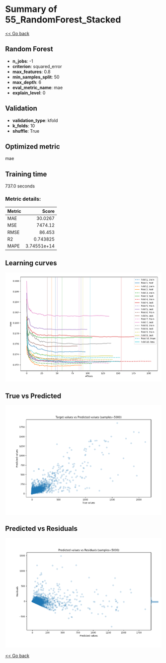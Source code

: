 # Summary of 55_RandomForest_Stacked

[<< Go back](../README.md)


## Random Forest
- **n_jobs**: -1
- **criterion**: squared_error
- **max_features**: 0.8
- **min_samples_split**: 50
- **max_depth**: 6
- **eval_metric_name**: mae
- **explain_level**: 0

## Validation
 - **validation_type**: kfold
 - **k_folds**: 10
 - **shuffle**: True

## Optimized metric
mae

## Training time

737.0 seconds

### Metric details:
| Metric   |          Score |
|:---------|---------------:|
| MAE      |   30.0267      |
| MSE      | 7474.12        |
| RMSE     |   86.453       |
| R2       |    0.743825    |
| MAPE     |    3.74551e+14 |



## Learning curves
![Learning curves](learning_curves.png)
## True vs Predicted

![True vs Predicted](true_vs_predicted.png)


## Predicted vs Residuals

![Predicted vs Residuals](predicted_vs_residuals.png)



[<< Go back](../README.md)
